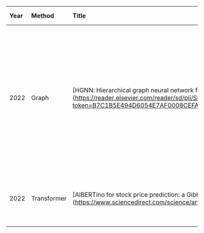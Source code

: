 Year|Method|Title|Target|Feature|Data Set|Time Span|Evaluation|
|:--|:---- |:----|:-----|:------|:-------|:--------|:---------|
2022 |Graph |[HGNN: Hierarchical graph neural network for predicting the classification of price-limit-hitting stocks](https://reader.elsevier.com/reader/sd/pii/S0020025522005928?token=B7C1B5E494D6054E7AF0008CEFAC73D1FD170037BE2671D75CE6DA43A40A0559CC4CEC6E9E83F9B7CB7643C7B4C9F38E|originRegion=us-east-1|originCreation=20220620045315) |Price-limit-hitting Stocks Classification |opening price, low price, high price, closing price limit-related indicators, including Moving Average, K Length, Rate of Change, Turnover Ratio, Amplitude, Bias Ratio |SSE, SZSE |2018-2019 |ACC, F1, ARR
2022 |Transformer |[AlBERTino for stock price prediction: a Gibbs sampling approach](https://www.sciencedirect.com/science/article/pii/S002002552200264X?ref=pdf\_download|fr=RR-2|rr=7425db11dd945ab8) |Stock Price |stock hourly and daily price, sentiment score, news |FinancialPhrasebank, EssilorLuxottica, Intesa SanPaolo, UnipolSai |2012 - 2018 (tweets), 2018 - 2022 (stock) |sentiment score: Accuracy, Precision, Recall and F1 stock: error, Variation 
